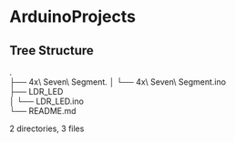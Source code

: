# ArduinoProjects


## Tree Structure


.  
├── 4x\ Seven\ Segment. 
│   └── 4x\ Seven\ Segment.ino  
├── LDR_LED  
│   └── LDR_LED.ino   
└── README.md  


2 directories, 3 files
